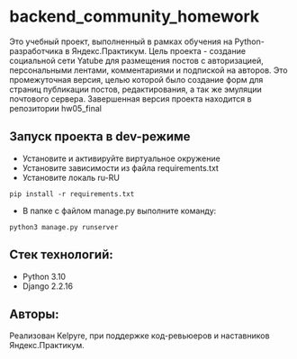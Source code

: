 # backend_community_homework

Это учебный проект, выполненный в рамках обучения на Python-разработчика в Яндекс.Практикум.
Цель проекта - создание cоциальной сети Yatube для размещения постов с авторизацией, персональными лентами, комментариями и подпиской на авторов. Это промежуточная версия, целью которой было создание форм для страниц публикации постов, редактирования, а так же эмуляции почтового сервера. Завершенная версия проекта находится в репозитории hw05_final

## Запуск проекта в dev-режиме
- Установите и активируйте виртуальное окружение
- Установите зависимости из файла requirements.txt
- Установите локаль ru-RU
```
pip install -r requirements.txt
``` 
- В папке с файлом manage.py выполните команду:
```
python3 manage.py runserver
```

## Стек технологий:
- Python 3.10
- Django 2.2.16

## Авторы:
Реализован Kelpyre, при поддержке код-ревьюеров и наставников Яндекс.Практикум.
